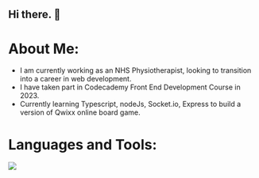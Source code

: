 ## Hi there. 👋

# About Me: 
- I am currently working as an NHS Physiotherapist, looking to transition into a career in web development. 
- I have taken part in Codecademy Front End Development Course in 2023.
- Currently learning Typescript, nodeJs, Socket.io, Express to build a version of Qwixx online board game.

# Languages and Tools:

<img src="https://img.icons8.com/?size=100&id=20909&format=png&color=000000"/>
